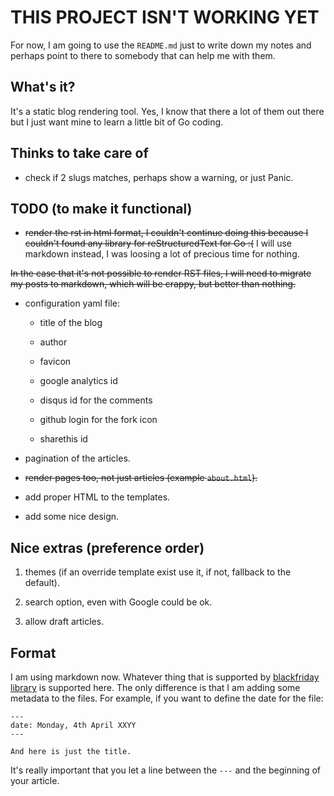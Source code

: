 THIS PROJECT ISN'T WORKING YET
==============================

For now, I am going to use the ``README.md`` just to write down my notes and
perhaps point to there to somebody that can help me with them.

What's it?
----------

It's a static blog rendering tool. Yes, I know that there a lot of them out
there but I just want mine to learn a little bit of Go coding.

Thinks to take care of
----------------------

- check if 2 slugs matches, perhaps show a warning, or just Panic.

TODO (to make it functional)
----------------------------

- ~~render the rst in html format, I couldn't continue doing this because I
  couldn't found any library for reStructuredText for Go :(~~ I will use
  markdown instead, I was loosing a lot of precious time for nothing.

~~In the case that it's not possible to render RST files, I will need to migrate
my posts to markdown, which will be crappy, but better than nothing.~~

- configuration yaml file:

  + title of the blog

  + author

  + favicon

  + google analytics id

  + disqus id for the comments

  + github login for the fork icon

  + sharethis id

- pagination of the articles.

- ~~render pages too, not just articles (example ``about.html``).~~

- add proper HTML to the templates.

- add some nice design.

Nice extras (preference order)
------------------------------

1. themes (if an override template exist use it, if not, fallback to the
   default).

2. search option, even with Google could be ok.

3. allow draft articles.


Format
------

I am using markdown now. Whatever thing that is supported by [blackfriday
library](https://github.com/russross/blackfriday) is supported here. The only
difference is that I am adding some metadata to the files. For example, if you
want to define the date for the file:

```
---
date: Monday, 4th April XXYY
---

And here is just the title.
```

It's really important that you let a line between the ``---`` and the beginning
of your article.

